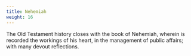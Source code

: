 ```yaml
---
title: Nehemiah
weight: 16
---
```


The Old Testament history closes with the book of Nehemiah, wherein is recorded the workings of his heart, in the management of public affairs; with many devout reflections.
